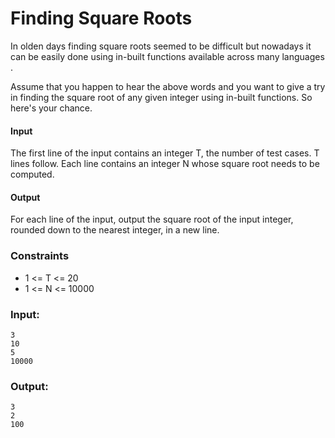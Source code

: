 # Finding Square Roots
In olden days finding square roots seemed to be difficult but nowadays it can be easily done using in-built functions available across many languages .

Assume that you happen to hear the above words and you want to give a try in finding the square root of any given integer using in-built functions. So here's your chance.

#### Input
The first line of the input contains an integer T, the number of test cases. T lines follow. Each line contains an integer N whose square root needs to be computed.

#### Output
For each line of the input, output the square root of the input integer, rounded down to the nearest integer, in a new line.

### Constraints
* 1 <= T <= 20
* 1 <= N <= 10000

### Input:
```
3
10
5
10000
```
### Output:
```
3
2
100
```
